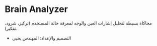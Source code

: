 # Brain Analyzer
محاكاة بسيطة لتحليل إشارات العين والوجه لمعرفة حالة المستخدم (تركيز، شرود، تفكير).
- التصميم والإعداد: المهندس يحيى
